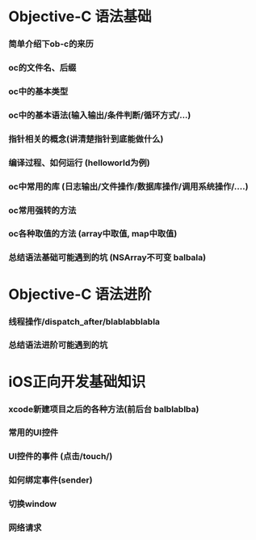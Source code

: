 # Objective-C 语法基础

### 简单介绍下ob-c的来历

### oc的文件名、后缀

### oc中的基本类型

### oc中的基本语法(输入输出/条件判断/循环方式/...)

### 指针相关的概念(讲清楚指针到底能做什么)

### 编译过程、如何运行 (helloworld为例)

### oc中常用的库 (日志输出/文件操作/数据库操作/调用系统操作/....)

### oc常用强转的方法

### oc各种取值的方法 (array中取值, map中取值)

### 总结语法基础可能遇到的坑 (NSArray不可变 balbala)


# Objective-C 语法进阶

### 线程操作/dispatch_after/blablabblabla

### 总结语法进阶可能遇到的坑




# iOS正向开发基础知识

### xcode新建项目之后的各种方法(前后台 balblablba)

### 常用的UI控件

### UI控件的事件 (点击/touch/)

### 如何绑定事件(sender)

### 切换window

### 网络请求


